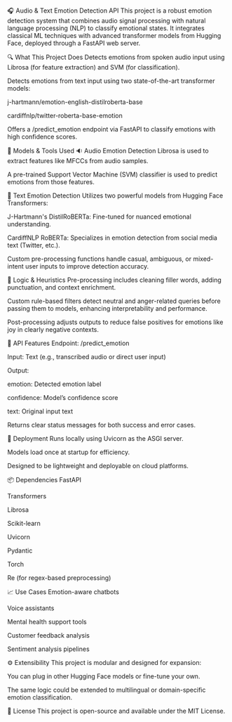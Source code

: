 🎧 Audio & Text Emotion Detection API
This project is a robust emotion detection system that combines audio signal processing with natural language processing (NLP) to classify emotional states. It integrates classical ML techniques with advanced transformer models from Hugging Face, deployed through a FastAPI web server.

🔍 What This Project Does
Detects emotions from spoken audio input using Librosa (for feature extraction) and SVM (for classification).

Detects emotions from text input using two state-of-the-art transformer models:

j-hartmann/emotion-english-distilroberta-base

cardiffnlp/twitter-roberta-base-emotion

Offers a /predict_emotion endpoint via FastAPI to classify emotions with high confidence scores.

🧠 Models & Tools Used
🔉 Audio Emotion Detection
Librosa is used to extract features like MFCCs from audio samples.

A pre-trained Support Vector Machine (SVM) classifier is used to predict emotions from those features.

📝 Text Emotion Detection
Utilizes two powerful models from Hugging Face Transformers:

J-Hartmann's DistilRoBERTa: Fine-tuned for nuanced emotional understanding.

CardiffNLP RoBERTa: Specializes in emotion detection from social media text (Twitter, etc.).

Custom pre-processing functions handle casual, ambiguous, or mixed-intent user inputs to improve detection accuracy.

🧩 Logic & Heuristics
Pre-processing includes cleaning filler words, adding punctuation, and context enrichment.

Custom rule-based filters detect neutral and anger-related queries before passing them to models, enhancing interpretability and performance.

Post-processing adjusts outputs to reduce false positives for emotions like joy in clearly negative contexts.

🧪 API Features
Endpoint: /predict_emotion

Input: Text (e.g., transcribed audio or direct user input)

Output:

emotion: Detected emotion label

confidence: Model’s confidence score

text: Original input text

Returns clear status messages for both success and error cases.

🚀 Deployment
Runs locally using Uvicorn as the ASGI server.

Models load once at startup for efficiency.

Designed to be lightweight and deployable on cloud platforms.

📦 Dependencies
FastAPI

Transformers

Librosa

Scikit-learn

Uvicorn

Pydantic

Torch

Re (for regex-based preprocessing)

📈 Use Cases
Emotion-aware chatbots

Voice assistants

Mental health support tools

Customer feedback analysis

Sentiment analysis pipelines

⚙️ Extensibility
This project is modular and designed for expansion:

You can plug in other Hugging Face models or fine-tune your own.

The same logic could be extended to multilingual or domain-specific emotion classification.

📄 License
This project is open-source and available under the MIT License.

